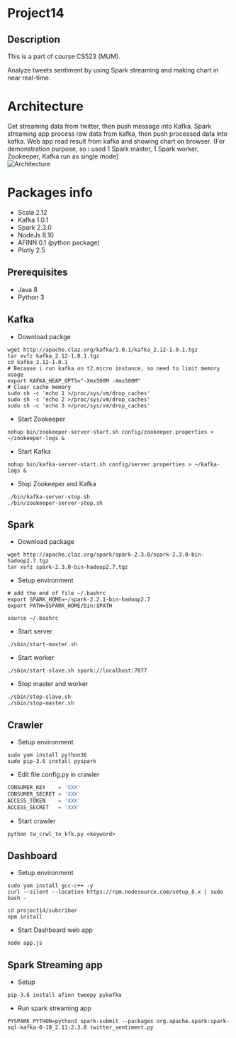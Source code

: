 # Project14

## Description
This is a part of course CS523 (MUM).

Analyze tweets sentiment by using Spark streaming and making chart in near real-time.

# Architecture
Get streaming data from twitter, then push message into Kafka. Spark streaming app process raw data from kafka, then push processed data into kafka. Web app read result from kafka and showing chart on browser.
(For demonstration purpose, so i used 1 Spark master, 1 Spark worker, Zookeeper, Kafka run as single mode) \
![Architecture](./image/architecture.jpeg "Architecture")

# Packages info
- Scala 2.12
- Kafka 1.0.1
- Spark 2.3.0
- NodeJs 8.10
- AFINN 0.1 (python package)
- Plotly 2.5

## Prerequisites
- Java 8
- Python 3

## Kafka
- Download packge
```shell
wget http://apache.claz.org/kafka/1.0.1/kafka_2.12-1.0.1.tgz
tar xvfz kafka_2.12-1.0.1.tgz
cd kafka_2.12-1.0.1
# Because i run kafka on t2.micro instance, so need to limit memory usage
export KAFKA_HEAP_OPTS="-Xmx500M -Xms500M"
# Clear cache memory
sudo sh -c 'echo 1 >/proc/sys/vm/drop_caches'
sudo sh -c 'echo 2 >/proc/sys/vm/drop_caches'
sudo sh -c 'echo 3 >/proc/sys/vm/drop_caches'
```

- Start Zookeeper
```shell
nohup bin/zookeeper-server-start.sh config/zookeeper.properties > ~/zookeeper-logs &
```

- Start Kafka
```shell
nohup bin/kafka-server-start.sh config/server.properties > ~/kafka-logs &
```

- Stop Zookeeper and Kafka
```shell
./bin/kafka-server-stop.sh
./bin/zookeeper-server-stop.sh
```

## Spark
- Download package
```shell
wget http://apache.claz.org/spark/spark-2.3.0/spark-2.3.0-bin-hadoop2.7.tgz
tar xvfz spark-2.3.0-bin-hadoop2.7.tgz
```

- Setup environment
```shell
# add the end of file ~/.bashrc
export SPARK_HOME=~/spark-2.2.1-bin-hadoop2.7
export PATH=$SPARK_HOME/bin:$PATH

source ~/.bashrc
```
- Start server
```shell
./sbin/start-master.sh
```

- Start worker
```shell
./sbin/start-slave.sh spark://localhost:7077
```

- Stop master and worker
```shell
./sbin/stop-slave.sh
./sbin/stop-master.sh
```
## Crawler
- Setup environment
```shell
sudo yum install python36
sudo pip-3.6 install pyspark
```

- Edit file config.py in crawler
```python
CONSUMER_KEY    = 'XXX'
CONSUMER_SECRET = 'XXX'
ACCESS_TOKEN    = 'XXX'
ACCESS_SECRET   = 'XXX'
```

- Start crawler
```shell
python tw_crwl_to_kfk.py <keyword>
```

## Dashboard
- Setup environment
```shell
sudo yum install gcc-c++ -y
curl --silent --location https://rpm.nodesource.com/setup_8.x | sudo bash -

cd project14/subcriber
npm install
```
- Start Dashboard web app
```shell
node app.js
```

## Spark Streaming app
- Setup
```shell
pip-3.6 install afinn tweepy pykafka
```

- Run spark streaming app
```shell
PYSPARK_PYTHON=python3 spark-submit --packages org.apache.spark:spark-sql-kafka-0-10_2.11:2.3.0 twitter_sentiment.py
```

